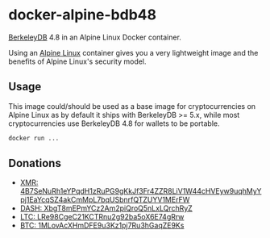 # docker-alpine-bdb48

[BerkeleyDB](http://oracle.com/technetwork/products/berkeleydb/) 4.8 in an Alpine Linux Docker container.

Using an [Alpine Linux](https://www.alpinelinux.org/) container gives you a very lightweight image and the benefits of Alpine Linux's security model.

## Usage

This image could/should be used as a base image for cryptocurrencies on Alpine Linux as by default it ships with BerkeleyDB >= 5.x, while most cryptocurrencies use BerkeleyDB 4.8 for wallets to be portable.

```bash
docker run ...
```

## Donations

* [XMR: 4B7SeNuRh1eYPqdH1zRuPG9gKkJf3Fr4ZZR8LiV1W44cHVEyw9uqhMyYpj1EaYcqSZ4akCmMpL7bqUSbnrfQTZUYV1MErFW](monero:4B7SeNuRh1eYPqdH1zRuPG9gKkJf3Fr4ZZR8LiV1W44cHVEyw9uqhMyYpj1EaYcqSZ4akCmMpL7bqUSbnrfQTZUYV1MErFW)
* [DASH: XbgT8mEPmYCz2Am2piQroQ5nLxLQrchRyZ](dash:XbgT8mEPmYCz2Am2piQroQ5nLxLQrchRyZ)
* [LTC: LRe98CgeC21KCTRnu2g92ba5oX6E74gRrw](litecoin:LRe98CgeC21KCTRnu2g92ba5oX6E74gRrw)
* [BTC: 1MLovAcXHmDFE9u3Kz1pj7Ru3hGaqZE9Ks](bitcoin:1MLovAcXHmDFE9u3Kz1pj7Ru3hGaqZE9Ks)
